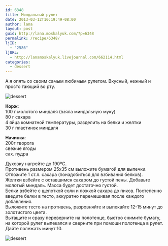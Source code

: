 ```yaml
---
id: 6348
title: Миндальный рулет
date: 2013-03-12T10:19:49-08:00
author: lana
layout: post
guid: http://lana.moskalyuk.com/?p=6348
permalink: /recipe/6348/
ljID:
  - "2586"
ljURL:
  - http://lanamoskalyuk.livejournal.com/662114.html
categories:
  - dessert
---
```

А я опять со своим самым любимым рулетом. Вкусный, нежный и просто тающий во рту.

![dessert](http://farm9.staticflickr.com/8235/8541570173_0d37f7f6af_c.jpg) 

**Корж**:  
100 г молотого миндаля (взяла миндальную муку)  
80 г сахара  
4 яйца комнатной температуры, разделить на белки и желтки  
30 г пластинок миндаля

**Начинка**:  
200г творога  
свежие ягоды  
сах. пудра

Духовку нагрейте до 190ºС.  
Противень размером 25х35 см выложите бумагой для выпечки.  
Отложите 1 ст.л. сахара (понадобиться для взбивания белков).  
Желтки взбейте с оставшимся сахаром до густой пены. Добавьте молотый миндаль. Масса будет достаточно густой.  
Белки взбейте с щепоткой соли и ложкой сахара до пиков. Постепенно введите белки в тесто, аккуратно перемешивая после каждого добавления.  
Выложите тесто на противень, разровняйте и выпекайте 12-15 минут до золотистого цвета.  
Вытащите и сразу переверните на полотенце, быстро снимите бумагу, на которой рулет выпекался и сверните при помощи полотенца в рулет. Дайте полежать минут 10.

![dessert](http://farm9.staticflickr.com/8368/8542669140_4c574f0e4d_c.jpg)